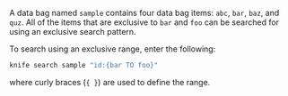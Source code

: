 A data bag named `sample` contains four data bag items: `abc`, `bar`,
`baz`, and `quz`. All of the items that are exclusive to `bar` and `foo`
can be searched for using an exclusive search pattern.

To search using an exclusive range, enter the following:

```bash
knife search sample "id:{bar TO foo}"
```

where curly braces (`{ }`) are used to define the range.
